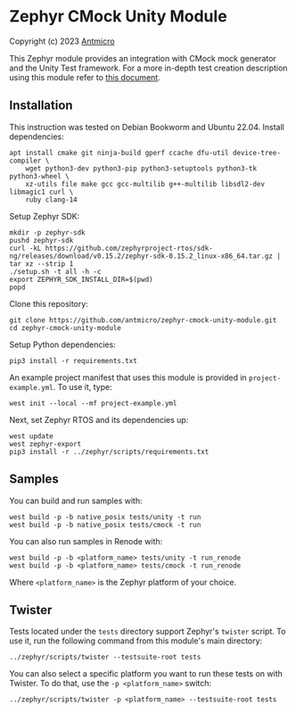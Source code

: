 # Zephyr CMock Unity Module

Copyright (c) 2023 [Antmicro](https://www.antmicro.com)

This Zephyr module provides an integration with CMock mock generator and the
Unity Test framework. For a more in-depth test creation description using this
module refer to [this document](CREATING_TESTS.md).

## Installation

This instruction was tested on Debian Bookworm and Ubuntu 22.04. Install
dependencies:

```
apt install cmake git ninja-build gperf ccache dfu-util device-tree-compiler \
	wget python3-dev python3-pip python3-setuptools python3-tk python3-wheel \
	xz-utils file make gcc gcc-multilib g++-multilib libsdl2-dev libmagic1 curl \
	ruby clang-14
```

Setup Zephyr SDK:
```
mkdir -p zephyr-sdk
pushd zephyr-sdk
curl -kL https://github.com/zephyrproject-rtos/sdk-ng/releases/download/v0.15.2/zephyr-sdk-0.15.2_linux-x86_64.tar.gz | tar xz --strip 1
./setup.sh -t all -h -c
export ZEPHYR_SDK_INSTALL_DIR=$(pwd)
popd
```

Clone this repository:
```
git clone https://github.com/antmicro/zephyr-cmock-unity-module.git
cd zephyr-cmock-unity-module
```

Setup Python dependencies:
```
pip3 install -r requirements.txt
```

An example project manifest that uses this module is provided in
`project-example.yml`. To use it, type:
```
west init --local --mf project-example.yml
```

Next, set Zephyr RTOS and its dependencies up:
```
west update
west zephyr-export
pip3 install -r ../zephyr/scripts/requirements.txt
```

## Samples

You can build and run samples with:
```
west build -p -b native_posix tests/unity -t run
west build -p -b native_posix tests/cmock -t run
```

You can also run samples in Renode with:
```
west build -p -b <platform_name> tests/unity -t run_renode
west build -p -b <platform_name> tests/cmock -t run_renode
```
Where `<platform_name>` is the Zephyr platform of your choice.

## Twister

Tests located under the `tests` directory support Zephyr's `twister` script. To
use it, run the following command from this module's main directory:
```
../zephyr/scripts/twister --testsuite-root tests
```

You can also select a specific platform you want to run these tests on with
Twister. To do that, use the `-p <platform_name>` switch:
```
../zephyr/scripts/twister -p <platform_name> --testsuite-root tests
```
